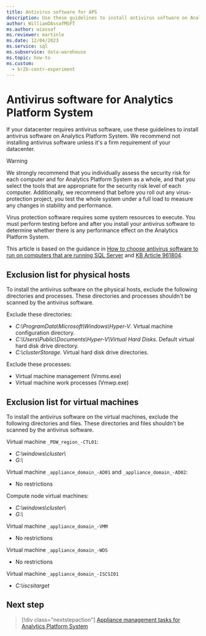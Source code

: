 ```yaml
---
title: Antivirus software for APS
description: Use these guidelines to install antivirus software on Analytics Platform System. We recommend not installing antivirus software unless the software is required.
author: WilliamDAssafMSFT
ms.author: wiassaf
ms.reviewer: martinle
ms.date: 12/04/2023
ms.service: sql
ms.subservice: data-warehouse
ms.topic: how-to
ms.custom:
  - kr2b-contr-experiment
---
```


# Antivirus software for Analytics Platform System

If your datacenter requires antivirus software, use these guidelines to install antivirus software on Analytics Platform System. We recommend not installing antivirus software unless it's a firm requirement of your datacenter.

> [!WARNING]
>
> We strongly recommend that you individually assess the security risk for each computer and for Analytics Platform System as a whole, and that you select the tools that are appropriate for the security risk level of each computer. Additionally, we recommend that before you roll out any virus-protection project, you test the whole system under a full load to measure any changes in stability and performance.
>
> Virus protection software requires some system resources to execute. You must perform testing before and after you install your antivirus software to determine whether there is any performance effect on the Analytics Platform System.

This article is based on the guidance in [How to choose antivirus software to run on computers that are running SQL Server](https://support.microsoft.com/kb/309422) and [KB Article 961804](https://support.microsoft.com/kb/961804/en-us).

## Exclusion list for physical hosts

To install the antivirus software on the physical hosts, exclude the following directories and processes. These directories and processes shouldn't be scanned by the antivirus software.

Exclude these directories:

- *C:\ProgramData\Microsoft\Windows\Hyper-V*. Virtual machine configuration directory.
- *C:\Users\Public\Documents\Hyper-V\Virtual Hard Disks*. Default virtual hard disk drive directory.
- *C:\clusterStorage*. Virtual hard disk drive directories.

Exclude these processes:

- Virtual machine management (Vmms.exe)
- Virtual machine work processes (Vmwp.exe)

## Exclusion list for virtual machines

To install the antivirus software on the virtual machines, exclude the following directories and files. These directories and files shouldn't be scanned by the antivirus software.

Virtual machine `_PDW_region_-CTL01`:

- *C:\windows\cluster\\*
- *G:\\*

Virtual machine `_appliance_domain_-AD01` and `_appliance_domain_-AD02`:

- No restrictions

Compute node virtual machines:

- *C:\windows\cluster\\*
- *G:\\*

Virtual machine `_appliance_domain_-VMM`

- No restrictions

Virtual machine `_appliance_domain_-WDS`

- No restrictions

Virtual machine `_appliance_domain_-ISCSI01`

- *C:\iscsitarget*

## Next step

> [!div class="nextstepaction"]
> [Appliance management tasks for Analytics Platform System](appliance-management-tasks.md)
